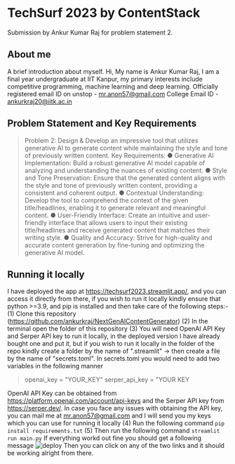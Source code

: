 # TechSurf 2023 by ContentStack
Submission by Ankur Kumar Raj for problem statement 2.
## About me
A brief introduction about myself.
Hi, My name is Ankur Kumar Raj, I am a final year undergraduate at IIT Kanpur, my primary interests include competitive programming, machine learning and deep learning.
Officially registered email ID on unstop - mr.anon57@gmail.com
College Email ID - ankurkraj20@iitk.ac.in

## Problem Statement and Key Requirements
>Problem 2: Design & Develop an impressive tool that utilizes generative AI to generate content while maintaining the style and tone of previously written content.
>Key Requirements:
>●	Generative AI Implementation: Build a robust generative AI model capable of analyzing and understanding the nuances of existing content.
>●	Style and Tone Preservation: Ensure that the generated content aligns with the style and tone of previously written content, providing a consistent and coherent output.
>●	Contextual Understanding: Develop the tool to comprehend the context of the given title/headlines, enabling it to generate relevant and meaningful content.
>●	User-Friendly Interface: Create an intuitive and user-friendly interface that allows users to input their existing title/headlines and receive generated content that matches their writing style.
>●	Quality and Accuracy: Strive for high-quality and accurate content generation by fine-tuning and optimizing the generative AI model.

## Running it locally
I have deployed the app at https://techsurf2023.streamlit.app/, and you can access it directly from there, if you wish to run it locally kindly ensure that python >=3.9, and pip is installed and then take care of the following steps:-
(1) Clone this repository (https://github.com/ankurkraj/NextGenAIContentGenerator)
(2) In the terminal open the folder of this repository
(3) You will need OpenAI API Key and Serper API key to run it locally, in the deployed version I have already bought one and put it, but if you wish to run it locally in the folder of the repo kindly create a folder by the name of ".streamlit" -> then create a file by the name of "secrets.toml". In secrets.toml you would need to add two variables in the following manner

> openai_key = "YOUR_KEY"
> serper_api_key = "YOUR KEY

OpenAI API Key can be obtained from https://platform.openai.com/account/api-keys and the Serper API key from https://serper.dev/. In case you face any issues with obtaining the API key, you can mail me at mr.anon57@gmail.com and I will send you my keys which you can use for running it locally
(4) Run the following command 
`pip install requirements.txt`
(5) Then run the following command
`streamlit run main.py`
If everything workd out fine you should get a following message
![deploy](https://github.com/ankurkraj/NextGenAIContentGenerator/assets/84915395/6866b89e-c548-4eee-875c-2b1ebe503f3b)
Then you can click on any of the two links and it should be working alright from there.
